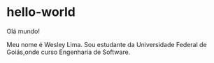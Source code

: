 # hello-world
Olá mundo!

Meu nome é Wesley Lima. Sou estudante da Universidade Federal de Goiás,onde curso Engenharia de Software.
